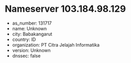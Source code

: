 # Nameserver 103.184.98.129

* as_number: 131717
* name: Unknown
* city: Babakangarut
* country: ID
* organization: PT Citra Jelajah Informatika
* version: Unknown
* dnssec: false
